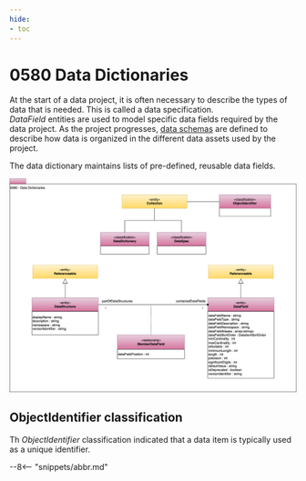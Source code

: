 ```yaml
---
hide:
- toc
---
```


<!-- SPDX-License-Identifier: CC-BY-4.0 -->
<!-- Copyright Contributors to the ODPi Egeria project. -->

# 0580 Data Dictionaries

At the start of a data project, it is often necessary to describe the types of data that is needed.  This is called a data specification.  
*DataField* entities are used to model specific data fields required by the data project.  As the project progresses, [data schemas](/tpyes/5/0505-Schema-Attributes) are defined to describe how data is organized in the different data assets used by the project.

The data dictionary maintains lists of pre-defined, reusable data fields.

![UML](0580-Data-Dictionaries.svg)

## ObjectIdentifier classification

Th *ObjectIdentifier* classification indicated that a data item is typically used as a unique identifier.

--8<-- "snippets/abbr.md"